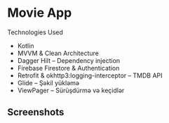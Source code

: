 # Movie App

Technologies Used

- Kotlin 
- MVVM & Clean Architecture 
- Dagger Hilt – Dependency injection
- Firebase Firestore & Authentication 
- Retrofit & okhttp3:logging-interceptor – TMDB API
- Glide – Şəkil yükləmə
- ViewPager – Sürüşdürmə və keçidlər

## Screenshots

